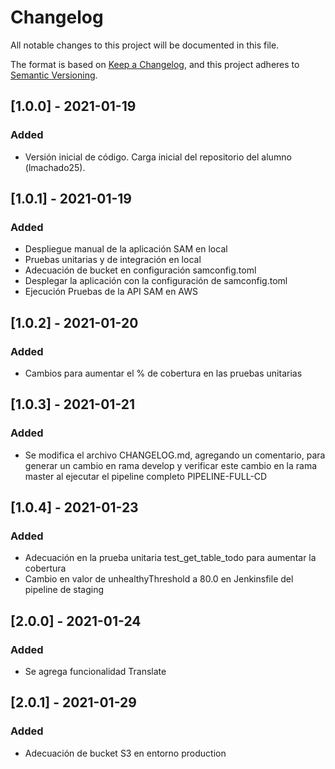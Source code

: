 # Changelog
All notable changes to this project will be documented in this file.

The format is based on [Keep a Changelog](https://keepachangelog.com/en/1.0.0/),
and this project adheres to [Semantic Versioning](https://semver.org/spec/v2.0.0.html).

## [1.0.0] - 2021-01-19
### Added
- Versión inicial de código. Carga inicial del repositorio del alumno (lmachado25).

## [1.0.1] - 2021-01-19
### Added
- Despliegue manual de la aplicación SAM en local
- Pruebas unitarias y de integración en local
- Adecuación de bucket en configuración samconfig.toml
- Desplegar la aplicación con la configuración de samconfig.toml
- Ejecución Pruebas de la API SAM en AWS

## [1.0.2] - 2021-01-20
### Added
- Cambios para aumentar el % de cobertura en las pruebas unitarias

## [1.0.3] - 2021-01-21
### Added
- Se modifica el archivo CHANGELOG.md, agregando un comentario, para generar un cambio en rama develop y verificar este cambio en la rama master al ejecutar el pipeline completo PIPELINE-FULL-CD

## [1.0.4] - 2021-01-23
### Added
- Adecuación en la prueba unitaria test_get_table_todo para aumentar la cobertura
- Cambio en valor de unhealthyThreshold a 80.0 en Jenkinsfile del pipeline de staging

## [2.0.0] - 2021-01-24
### Added
- Se agrega funcionalidad Translate

## [2.0.1] - 2021-01-29
### Added
- Adecuación de bucket S3 en entorno production
